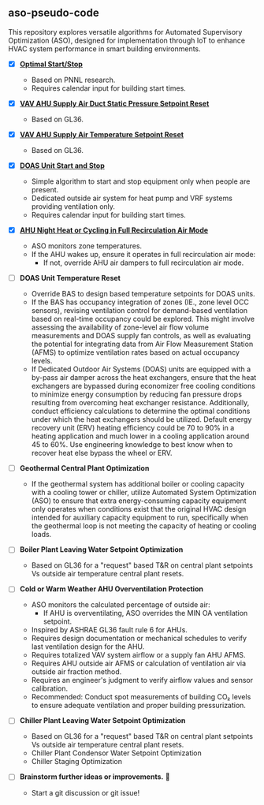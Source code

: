 ## aso-pseudo-code
This repository explores versatile algorithms for Automated Supervisory Optimization (ASO), designed for implementation through IoT to enhance HVAC system performance in smart building environments.

- [x] **[Optimal Start/Stop](https://github.com/bbartling/aso-pseudo-code/tree/develop/OptimalStartStop)**
   - Based on PNNL research.
   - Requires calendar input for building start times.

- [x] **[VAV AHU Supply Air Duct Static Pressure Setpoint Reset](https://github.com/bbartling/aso-pseudo-code/tree/develop/AhuPressureSetpointReset)**
   - Based on GL36.

- [x] **[VAV AHU Supply Air Temperature Setpoint Reset](https://github.com/bbartling/aso-pseudo-code/tree/develop/AhuTempSetpointReset)**
   - Based on GL36.

- [x] **[DOAS Unit Start and Stop](https://github.com/bbartling/aso-pseudo-code/tree/develop/DoasStartStop)**
   - Simple algorithm to start and stop equipment only when people are present.
   - Dedicated outside air system for heat pump and VRF systems providing ventilation only.
   - Requires calendar input for building start times.

- [x] **[AHU Night Heat or Cycling in Full Recirculation Air Mode](https://github.com/bbartling/aso-pseudo-code/tree/develop/AhuNightHeatCyclingInFullRecircMode)**
   - ASO monitors zone temperatures.
   - If the AHU wakes up, ensure it operates in full recirculation air mode:
     - If not, override AHU air dampers to full recirculation air mode.

- [ ] **DOAS Unit Temperature Reset**
   - Override BAS to design based temperature setpoints for DOAS units.
   - If the BAS has occupancy integration of zones (IE., zone level OCC sensors), revising ventilation control for demand-based ventilation based on real-time occupancy could be explored. This might involve assessing the availability of zone-level air flow volume measurements and DOAS supply fan controls, as well as evaluating the potential for integrating data from Air Flow Measurement Station (AFMS) to optimize ventilation rates based on actual occupancy levels.
   - If Dedicated Outdoor Air Systems (DOAS) units are equipped with a by-pass air damper across the heat exchangers, ensure that the heat exchangers are bypassed during economizer free cooling conditions to minimize energy consumption by reducing fan pressure drops resulting from overcoming heat exchanger resistance. Additionally, conduct efficiency calculations to determine the optimal conditions under which the heat exchangers should be utilized. Default energy recovery unit (ERV) heating efficiency could be 70 to 90% in a heating application and much lower in a cooling application around 45 to 60%. Use engineering knowledge to best know when to recover heat else bypass the wheel or ERV.

- [ ] **Geothermal Central Plant Optimization**
   - If the geothermal system has additional boiler or cooling capacity with a cooling tower or chiller, utilize Automated System Optimization (ASO) to ensure that extra energy-consuming capacity equipment only operates when conditions exist that the original HVAC design intended for auxiliary capacity equipment to run, specifically when the geothermal loop is not meeting the capacity of heating or cooling loads.

- [ ] **Boiler Plant Leaving Water Setpoint Optimization**
   - Based on GL36 for a "request" based T&R on central plant setpoints Vs outside air temperature central plant resets.

- [ ] **Cold or Warm Weather AHU Overventilation Protection**
   - ASO monitors the calculated percentage of outside air:
     - If AHU is overventilating, ASO overrides the MIN OA ventilation setpoint.
   - Inspired by ASHRAE GL36 fault rule 6 for AHUs.
   - Requires design documentation or mechanical schedules to verify last ventilation design for the AHU.
   - Requires totalized VAV system airflow or a supply fan AHU AFMS.
   - Requires AHU outside air AFMS or calculation of ventilation air via outside air fraction method.
   - Requires an engineer's judgment to verify airflow values and sensor calibration.
   - Recommended: Conduct spot measurements of building CO₂ levels to ensure adequate ventilation and proper building pressurization.

- [ ] **Chiller Plant Leaving Water Setpoint Optimization**
   - Based on GL36 for a "request" based T&R on central plant setpoints Vs outside air temperature central plant resets.
   - Chiller Plant Condensor Water Setpoint Optimization
   - Chiller Staging Optimization

- [ ] **Brainstorm further ideas or improvements.** 🤔
   * Start a git discussion or git issue!